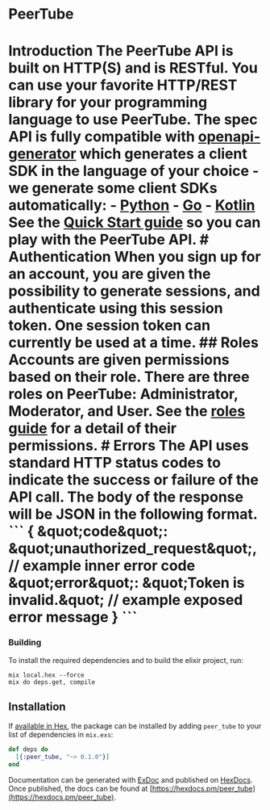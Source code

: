 # PeerTube

# Introduction  The PeerTube API is built on HTTP(S) and is RESTful. You can use your favorite HTTP/REST library for your programming language to use PeerTube. The spec API is fully compatible with [openapi-generator](https://github.com/OpenAPITools/openapi-generator/wiki/API-client-generator-HOWTO) which generates a client SDK in the language of your choice - we generate some client SDKs automatically:  - [Python](https://framagit.org/framasoft/peertube/clients/python) - [Go](https://framagit.org/framasoft/peertube/clients/go) - [Kotlin](https://framagit.org/framasoft/peertube/clients/kotlin)  See the [Quick Start guide](https://docs.joinpeertube.org/api-rest-getting-started) so you can play with the PeerTube API.  # Authentication  When you sign up for an account, you are given the possibility to generate sessions, and authenticate using this session token. One session token can currently be used at a time.  ## Roles  Accounts are given permissions based on their role. There are three roles on PeerTube: Administrator, Moderator, and User. See the [roles guide](https://docs.joinpeertube.org/admin-managing-users?id&#x3D;roles) for a detail of their permissions.  # Errors  The API uses standard HTTP status codes to indicate the success or failure of the API call. The body of the response will be JSON in the following format.  &#x60;&#x60;&#x60; {   \&quot;code\&quot;: \&quot;unauthorized_request\&quot;, // example inner error code   \&quot;error\&quot;: \&quot;Token is invalid.\&quot; // example exposed error message } &#x60;&#x60;&#x60; 

### Building

To install the required dependencies and to build the elixir project, run:
```
mix local.hex --force
mix do deps.get, compile
```

## Installation

If [available in Hex](https://hex.pm/docs/publish), the package can be installed
by adding `peer_tube` to your list of dependencies in `mix.exs`:

```elixir
def deps do
  [{:peer_tube, "~> 0.1.0"}]
end
```

Documentation can be generated with [ExDoc](https://github.com/elixir-lang/ex_doc)
and published on [HexDocs](https://hexdocs.pm). Once published, the docs can
be found at [https://hexdocs.pm/peer_tube](https://hexdocs.pm/peer_tube).
